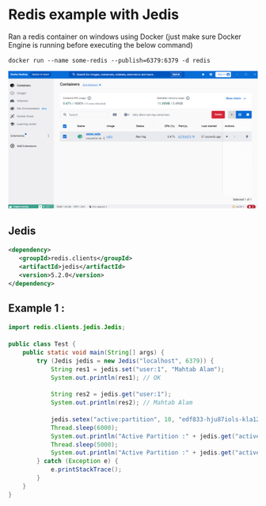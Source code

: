# Redis example with Jedis

Ran a redis container on windows using Docker (just make sure Docker Engine is running before executing the below command) 
```
docker run --name some-redis --publish=6379:6379 -d redis
```

!["Redis Container"](redis-container.png?raw=true)

## Jedis
```xml
<dependency>
   <groupId>redis.clients</groupId>
   <artifactId>jedis</artifactId>
   <version>5.2.0</version>
</dependency>
```

## Example 1 :
```java
import redis.clients.jedis.Jedis;

public class Test {
    public static void main(String[] args) {
        try (Jedis jedis = new Jedis("localhost", 6379)) {
            String res1 = jedis.set("user:1", "Mahtab Alam");
            System.out.println(res1); // OK

            String res2 = jedis.get("user:1");
            System.out.println(res2); // Mahtab Alam

            jedis.setex("active:partition", 10, "edf833-hju87iols-kla12");
            Thread.sleep(6000);
            System.out.println("Active Partition :" + jedis.get("active:partition"));
            Thread.sleep(5000);
            System.out.println("Active Partition :" + jedis.get("active:partition"));
        } catch (Exception e) {
            e.printStackTrace();
        }
    }
}
```
